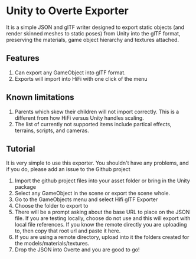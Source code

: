 Unity to Overte Exporter
=======

It is a simple JSON and glTF writer designed to export static objects (and render skinned meshes to static poses) from Unity into the glTF format, preserving the materials, game object hierarchy and textures attached.

Features
-------------------------

1. Can export any GameObject into glTF format.
2. Exports will import into HiFi with one click of the menu


Known limitations
-------------------------

1. Parents which skew their children will not import correctly. This is a different from how HiFi versus Unity handles scaling.
2. The list of currently not supported items include partical effects, terrains, scripts, and cameras.

Tutorial
------------------------
It is very simple to use this exporter. You shouldn't have any problems, and if you do, please add an issue to the Github project

1. Import the github project files into your asset folder or bring in the Unity package
2. Select any GameObject in the scene or export the scene whole.
3. Go to the GameObjects menu and select Hifi glTF Exporter
4. Choose the folder to export to
5. There will be a prompt asking about the base URL to place on the JSON file.  If you are testing locally, choose do not use and this will export with local file references.  If you know the remote directly you are uploading to, then copy that root url and paste it here.
6. If you are using a remote directory, upload into it the folders created for the models/materials/textures.
7. Drop the JSON into Overte and you are good to go!